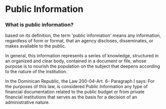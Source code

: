 # Public Information

### What is public information?

based on its definition, the term 'public information' means any information, regardless of form or format, that an agency discloses, disseminates, or makes available to the public.

In general, this information represents a series of knowledge, structured in an organized and clear body, contained in a document or file, whose purpose is to nourish the population on the subject that deepens according to the nature of the institution.

In the Dominican Republic, the Law 200-04-Art. 6- Paragraph I says: For the purposes of this law, is considered Public Information any type of financial documentation related to the public budget or from private financial institutions that serves as the basis for a decision of an administrative nature.
